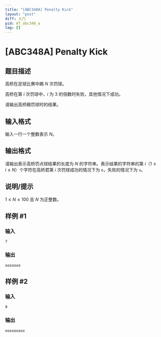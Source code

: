```yaml
---
title: "[ABC348A] Penalty Kick"
layout: "post"
diff: 入门
pid: AT_abc348_a
tag: []
---
```


# [ABC348A] Penalty Kick

## 题目描述

高桥在足球比赛中踢 $N$ 次罚球。

高桥在第 $i$ 次罚球中，$i$ 为 $3$ 的倍数时失败，其他情况下成功。

请输出高桥踢罚球时的结果。

## 输入格式

输入一行一个整数表示 $N$。

## 输出格式

请输出表示高桥罚点球结果的长度为 $N$ 的字符串。表示结果的字符串的第 $i$（$1 \leq i \leq N$）个字符在高桥君第 $i$ 次罚球成功的情况下为 `o`，失败的情况下为 `x`。

## 说明/提示

$1 \leq N \leq 100$ 且 $N$ 为正整数。

## 样例 #1

### 输入

```
7
```

### 输出

```
ooxooxo
```

## 样例 #2

### 输入

```
9
```

### 输出

```
ooxooxoox
```


